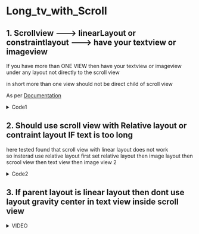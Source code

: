 # Long_tv_with_Scroll
## 1. Scrollview ---> linearLayout or constraintlayout ---> have your textview or imageview
If you have more than ONE VIEW then have your textview or imageview under any layout not directly to the scroll view

in short more than one view should not be direct child of scroll view

As per [Documentation](https://developer.android.com/reference/android/widget/ScrollView)
   
<details><summary>Code1</summary>
<p>

```.xml
<?xml version="1.0" encoding="utf-8"?>
<androidx.constraintlayout.widget.ConstraintLayout 
    xmlns:android="http://schemas.android.com/apk/res/android"
    xmlns:app="http://schemas.android.com/apk/res-auto"
    xmlns:tools="http://schemas.android.com/tools"
    android:layout_width="match_parent"
    android:layout_height="match_parent"
    android:padding="10dp"
    tools:context=".NewsDetailActivity">

    <com.google.android.material.imageview.ShapeableImageView
        android:id="@+id/newsImage"
        android:layout_width="match_parent"
        android:layout_height="200dp"
        android:scaleType="centerCrop"
        app:layout_constraintBottom_toBottomOf="parent"
        app:layout_constraintEnd_toEndOf="parent"
        app:layout_constraintHorizontal_bias="0.842"
        app:layout_constraintStart_toStartOf="parent"
        app:layout_constraintTop_toTopOf="parent"
        app:layout_constraintVertical_bias="0.03"
        app:srcCompat="@drawable/img1">

    </com.google.android.material.imageview.ShapeableImageView>

    <com.google.android.material.textview.MaterialTextView
        android:id="@+id/newsHeading"
        android:layout_width="wrap_content"
        android:layout_height="wrap_content"
        android:gravity="start"
        android:text="Joe Biden appoints two prominent......"
        android:textSize="23sp"
        android:textStyle="bold"
        app:layout_constraintBottom_toBottomOf="parent"
        app:layout_constraintEnd_toEndOf="parent"
        app:layout_constraintHorizontal_bias="0.526"
        app:layout_constraintStart_toStartOf="parent"
        app:layout_constraintTop_toBottomOf="@+id/newsImage"
        app:layout_constraintVertical_bias="0.03">

    </com.google.android.material.textview.MaterialTextView>

    <ScrollView
        android:layout_width="376dp"
        android:layout_height="200dp" //or 0dp but not match parent or wrap content
        android:layout_marginTop="12dp"
        app:layout_constraintBottom_toBottomOf="parent"
        app:layout_constraintEnd_toEndOf="parent"
        app:layout_constraintHorizontal_bias="0.742"
        app:layout_constraintStart_toStartOf="parent"
        app:layout_constraintTop_toBottomOf="@+id/newsHeading"
        app:layout_constraintVertical_bias="0.177">
        >

        <androidx.constraintlayout.widget.ConstraintLayout
            android:layout_width="match_parent"
            android:layout_height="wrap_content">
            <TextView
                android:layout_width="match_parent"
                android:layout_height="wrap_content"
                android:text="@string/news_content"
                app:layout_constraintStart_toStartOf="parent"
                app:layout_constraintEnd_toEndOf="parent"
                app:layout_constraintTop_toTopOf="parent"
                app:layout_constraintBottom_toBottomOf="parent">
            </TextView>
            
            //Your other view HERE 

        </androidx.constraintlayout.widget.ConstraintLayout>
    </ScrollView>
</androidx.constraintlayout.widget.ConstraintLayout>
```
</p>
</details>

## 2. Should use scroll view with Relative layout or contraint layout IF text is too long
here tested found that scroll view with linear layout does not work </br>
so insterad use relative layout
first set relative layout then image layout then scrool view then text view then image view 2


<details><summary>Code2</summary>
<p>

```.xml
<?xml version="1.0" encoding="utf-8"?>
<RelativeLayout xmlns:android="http://schemas.android.com/apk/res/android"
    xmlns:app="http://schemas.android.com/apk/res-auto"
    xmlns:tools="http://schemas.android.com/tools"
    android:layout_width="match_parent"
    android:layout_height="match_parent"
    android:orientation="vertical"
    tools:context=".MainActivity">


    <ImageView
        android:id="@+id/imageView4"
        android:layout_width="match_parent"
        android:layout_height="200dp"
        android:contentDescription="@string/pic_1"
        android:src="@drawable/icons8_github_256"
        android:backgroundTint="@color/white"
        />

    <ScrollView
        android:id="@+id/scrollView"
        android:layout_width="match_parent"
        android:layout_height="300dp"
        android:layout_below="@id/imageView4"
        >

        <TextView
            android:id="@+id/textView"
            android:layout_width="match_parent"
            android:layout_height="wrap_content"
            android:textSize="14sp"
            android:text="@string/some_text" />
    </ScrollView>

    <ImageView
        android:id="@+id/imageView3"
        android:layout_width="match_parent"
        android:layout_height="wrap_content"
        android:src="@drawable/java"
        android:layout_below="@+id/scrollView"/>

</RelativeLayout>
```
</p>
</details>

## 3. If parent layout is linear layout then dont use layout gravity center in text view inside scroll view 

<details><summary>VIDEO</summary>
<p>

https://user-images.githubusercontent.com/52217208/217413425-e2c4d6ac-cb25-4a06-8a74-b6bd2a7ffccd.mp4
</p>
</details>

